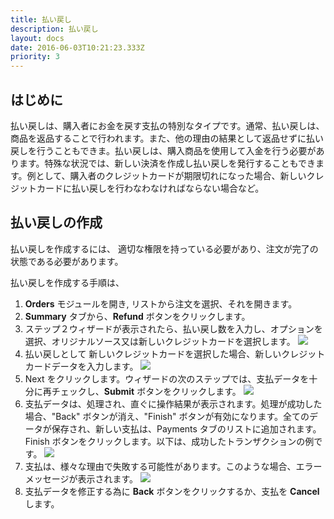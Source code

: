 ```yaml
---
title: 払い戻し
description: 払い戻し
layout: docs
date: 2016-06-03T10:21:23.333Z
priority: 3
---
```

## はじめに

払い戻しは、購入者にお金を戻す支払の特別なタイプです。通常、払い戻しは、商品を返品することで行われます。また、他の理由の結果として返品せずに払い戻しを行うこともできま。払い戻しは、購入商品を使用して入金を行う必要があります。特殊な状況では、新しい決済を作成し払い戻しを発行することもできます。例として、購入者のクレジットカードが期限切れになった場合、新しいクレジットカードに払い戻しを行わなわなければならない場合など。

## 払い戻しの作成

払い戻しを作成するには、 適切な権限を持っている必要があり、注文が完了の状態である必要があります。

払い戻しを作成する手順は、

1. **Orders** モジュールを開き, リストから注文を選択、それを開きます。
2. **Summary** タブから、**Refund** ボタンをクリックします。
3. ステップ２ウィザードが表示されたら、払い戻し数を入力し、オプションを選択、オリジナルソース又は新しいクレジットカードを選択します。
  ![](../../../../../assets/images/docs/Capture_1.PNG)
4. 払い戻しとして 新しいクレジットカードを選択した場合、新しいクレジットカードデータを入力します。
  ![](../../../../../assets/images/docs/Capture3.PNG)
5. Next をクリックします。ウィザードの次のステップでは、支払データを十分に再チェックし、**Submit** ボタンをクリックします。
  ![](../../../../../assets/images/docs/Capture_2.PNG)
6. 支払データは、処理され、直ぐに操作結果が表示されます。処理が成功した場合、"Back" ボタンが消え、"Finish" ボタンが有効になります。全てのデータが保存され、新しい支払は、Payments タブのリストに追加されます。Finish ボタンをクリックします。以下は、成功したトランザクションの例です。
  ![](../../../../../assets/images/docs/Capture4.PNG)
7. 支払は、様々な理由で失敗する可能性があります。このような場合、エラーメッセージが表示されます。
  ![](../../../../../assets/images/docs/Capture5.PNG)
8. 支払データを修正する為に **Back** ボタンをクリックするか、支払を **Cancel** します。